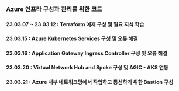 <h3>Azure 인프라 구성과 관리를 위한 코드</h3>

<p>
  <h4>23.03.07 ~ 23.03.12
  : Terraform 예제 구성 및 필요 지식 학습</h4>
</p>

<p>
  <h4>23.03.15
  : Azure Kubernetes Services 구성 및 오류 해결</h4>
</p>

<p>
  <h4>23.03.16
  : Application Gateway Ingress Controller 구성 및 오류 해결</h4>
</p>

<p>
  <h4>23.03.20
  : Virtual Network Hub and Spoke 구성 및 AGIC - AKS 연동</h4>
</p>

<p>
  <h4>23.03.21
  : Azure 내부 네트워크망에서 작업하고 통신하기 위한 Bastion 구성</h4>
<p>
